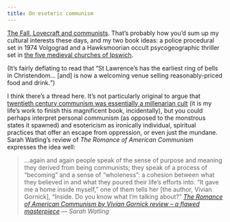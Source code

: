 ```yaml
---
title: On esoteric communism
---
```


[The Fall, Lovecraft and communists](http://k-punk.abstractdynamics.org/archives/007759.html). That’s probably how you’d sum up my cultural interests these days, and my two book ideas: a police procedural set in 1974 Volgograd and a Hawksmoorian occult psycogeographic thriller set in [the five medieval churches of Ipswich](https://www.ipswichhistoricchurchestrust.org.uk/).

(It’s fairly deflating to read that <q>St Lawrence’s has the earliest ring of bells in Christendom... [and] is now a welcoming venue selling reasonably-priced food and drink.</q>)

I think there’s a thread here. It’s not particularly original to argue that [twentieth century communism was essentially a millenarian cult](https://en.wikipedia.org/wiki/The_House_of_Government) (it is my life’s work to finish this magnificent book, incidentally), but you could perhaps interpret personal communism (as opposed to the monstrous states it spawned) and esotericism as ironically individual, spiritual practices that offer an escape from oppression, or even just the mundane. Sarah Watling’s review of <cite>The Romance of American Communism</cite> expresses the idea well:

> ...again and again people speak of the sense of purpose and meaning they derived from being communists; they speak of a process of “becoming” and a sense of “wholeness”: a cohesion between what they believed in and what they poured their life’s efforts into. “It gave me a home inside myself,” one of them tells her [the author, Vivian Gornick], “Inside. Do you know what I’m talking about?” <cite>[The Romance of American Communism by Vivian Gornick review – a flawed masterpiece](https://www.theguardian.com/books/2020/may/01/the-romance-of-american-communism-by-vivian-gornick-review-a-flawed-masterpiece) — Sarah Watling</cite>




